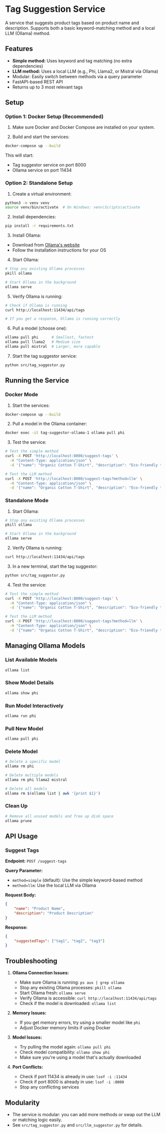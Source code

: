 # Tag Suggestion Service

A service that suggests product tags based on product name and description. Supports both a basic keyword-matching method and a local LLM (Ollama) method.

## Features

- **Simple method:** Uses keyword and tag matching (no extra dependencies)
- **LLM method:** Uses a local LLM (e.g., Phi, Llama2, or Mistral via Ollama)
- Modular: Easily switch between methods via a query parameter
- FastAPI-based REST API
- Returns up to 3 most relevant tags

## Setup

### Option 1: Docker Setup (Recommended)

1. Make sure Docker and Docker Compose are installed on your system.

2. Build and start the services:
```bash
docker-compose up --build
```

This will start:
- Tag suggestor service on port 8000
- Ollama service on port 11434

### Option 2: Standalone Setup

1. Create a virtual environment:
```bash
python3 -m venv venv
source venv/bin/activate  # On Windows: venv\Scripts\activate
```

2. Install dependencies:
```bash
pip install -r requirements.txt
```

3. Install Ollama:
- Download from [Ollama's website](https://ollama.com/download)
- Follow the installation instructions for your OS

4. Start Ollama:
```bash
# Stop any existing Ollama processes
pkill ollama

# Start Ollama in the background
ollama serve
```

5. Verify Ollama is running:
```bash
# Check if Ollama is running
curl http://localhost:11434/api/tags

# If you get a response, Ollama is running correctly
```

6. Pull a model (choose one):
```bash
ollama pull phi      # Smallest, fastest
ollama pull llama2   # Medium size
ollama pull mistral  # Larger, more capable
```

7. Start the tag suggestor service:
```bash
python src/tag_suggestor.py
```

## Running the Service

### Docker Mode

1. Start the services:
```bash
docker-compose up --build
```

2. Pull a model in the Ollama container:
```bash
docker exec -it tag-suggestor-ollama-1 ollama pull phi
```

3. Test the service:
```bash
# Test the simple method
curl -X POST 'http://localhost:8000/suggest-tags' \
  -H "Content-Type: application/json" \
  -d '{"name": "Organic Cotton T-Shirt", "description": "Eco-friendly t-shirt made from 100% organic cotton"}'

# Test the LLM method
curl -X POST 'http://localhost:8000/suggest-tags?method=llm' \
  -H "Content-Type: application/json" \
  -d '{"name": "Organic Cotton T-Shirt", "description": "Eco-friendly t-shirt made from 100% organic cotton"}'
```

### Standalone Mode

1. Start Ollama:
```bash
# Stop any existing Ollama processes
pkill ollama

# Start Ollama in the background
ollama serve
```

2. Verify Ollama is running:
```bash
curl http://localhost:11434/api/tags
```

3. In a new terminal, start the tag suggestor:
```bash
python src/tag_suggestor.py
```

4. Test the service:
```bash
# Test the simple method
curl -X POST 'http://localhost:8000/suggest-tags' \
  -H "Content-Type: application/json" \
  -d '{"name": "Organic Cotton T-Shirt", "description": "Eco-friendly t-shirt made from 100% organic cotton"}'

# Test the LLM method
curl -X POST 'http://localhost:8000/suggest-tags?method=llm' \
  -H "Content-Type: application/json" \
  -d '{"name": "Organic Cotton T-Shirt", "description": "Eco-friendly t-shirt made from 100% organic cotton"}'
```

## Managing Ollama Models

### List Available Models
```bash
ollama list
```

### Show Model Details
```bash
ollama show phi
```

### Run Model Interactively
```bash
ollama run phi
```

### Pull New Model
```bash
ollama pull phi
```

### Delete Model
```bash
# Delete a specific model
ollama rm phi

# Delete multiple models
ollama rm phi llama2 mistral

# Delete all models
ollama rm $(ollama list | awk '{print $1}')
```

### Clean Up
```bash
# Remove all unused models and free up disk space
ollama prune
```

## API Usage

### Suggest Tags

**Endpoint:** `POST /suggest-tags`

**Query Parameter:**
- `method=simple` (default): Use the simple keyword-based method
- `method=llm`: Use the local LLM via Ollama

**Request Body:**
```json
{
    "name": "Product Name",
    "description": "Product Description"
}
```

**Response:**
```json
{
    "suggestedTags": ["tag1", "tag2", "tag3"]
}
```

## Troubleshooting

1. **Ollama Connection Issues:**
   - Make sure Ollama is running: `ps aux | grep ollama`
   - Stop any existing Ollama processes: `pkill ollama`
   - Start Ollama fresh: `ollama serve`
   - Verify Ollama is accessible: `curl http://localhost:11434/api/tags`
   - Check if the model is downloaded: `ollama list`

2. **Memory Issues:**
   - If you get memory errors, try using a smaller model like `phi`
   - Adjust Docker memory limits if using Docker

3. **Model Issues:**
   - Try pulling the model again: `ollama pull phi`
   - Check model compatibility: `ollama show phi`
   - Make sure you're using a model that's actually downloaded

4. **Port Conflicts:**
   - Check if port 11434 is already in use: `lsof -i :11434`
   - Check if port 8000 is already in use: `lsof -i :8000`
   - Stop any conflicting services

## Modularity
- The service is modular: you can add more methods or swap out the LLM or matching logic easily.
- See `src/tag_suggestor.py` and `src/llm_suggestor.py` for details. 